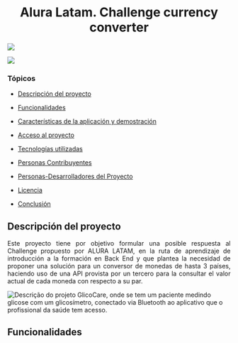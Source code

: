 <h1 align="center">Alura Latam. Challenge currency converter </h1>
<p align="left">
   <img src="https://img.shields.io/badge/STATUS-EN%20DESAROLLO-green">
</p>

<p align="left">
   <img src="https://github.com/githubJHEB/challenge-conversor-de-monedas/assets/35204102/47646182-bb21-4d41-8fbb-395a5e2ca227">
</p>


### Tópicos

- [Descripción del proyecto](#descripción-del-proyecto)

- [Funcionalidades](#funcionalidades)

- [Características de la aplicación y demostración](#Características-de-la-aplicación-y-demostración)

- [Acceso al proyecto](#acceso-proyecto)

- [Tecnologías utilizadas](#tecnologías-utilizadas)

- [Personas Contribuyentes](#personas-contribuyentes)

- [Personas-Desarrolladores del Proyecto](#personas-desarrolladores)

-  [Licencia](#licencia)

- [Conclusión](#conclusión)


## Descripción del proyecto
<p align="justify">
 Este proyecto tiene por objetivo formular una posible respuesta al Challenge propuesto por ALURA LATAM, en la ruta de aprendizaje de introducción a la formación en Back End y que plantea la necesidad de proponer una solución para un conversor de monedas de hasta 3 países, haciendo uso de una API provista por un tercero para la consultar el valor actual de cada moneda con respecto a su par.


![Descrição do projeto GlicoCare, onde se tem um paciente medindo glicose com um glicosímetro, conectado via Bluetooth ao aplicativo que o profissional da saúde tem acesso.](https://github.com/githubJHEB/challenge-conversor-de-monedas/assets/35204102/83efe225-fdf8-41b2-abc1-3333cd538f42)



</p>

## Funcionalidades
<p align="justify">

</p>
